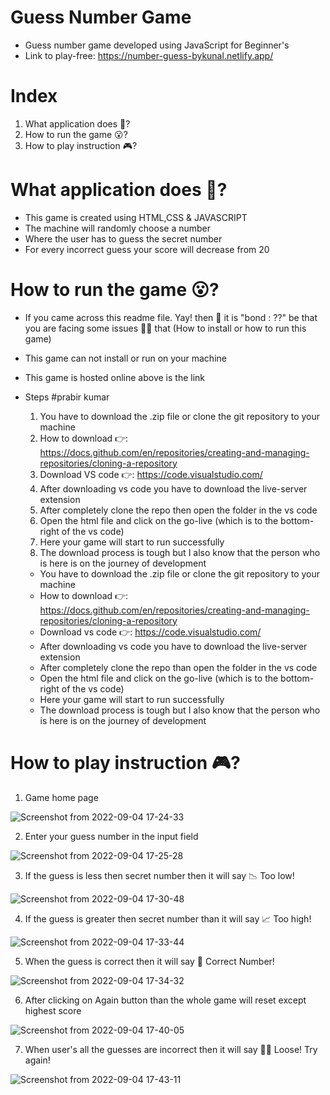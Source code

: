 # Guess Number Game
- Guess number game developed using JavaScript for Beginner's
- Link to play-free: https://number-guess-bykunal.netlify.app/

# Index

 1. What application does 🤔?
 2. How to run the game 😮?
 3. How to play instruction 🎮️?

 # What application does 🤔?

 - This game is created using HTML,CSS & JAVASCRIPT
 - The machine will randomly choose a number
 - Where the user has to guess the secret number 
 - For every incorrect guess your score will decrease from 20

 # How to run the game 😮?

 - If you came across this readme file. Yay! then 💯 it is "bond : ??" be that you are facing some issues 😮‍💨 that (How to install or how to run this game)
 - This game can not install or run on your machine
 - This game is hosted online above is the link 
 - Steps
    #prabir kumar
    1. You have to download the .zip file or clone the git repository to your machine
    2. How to download 👉️: https://docs.github.com/en/repositories/creating-and-managing-repositories/cloning-a-repository
    3. Download VS code 👉️: https://code.visualstudio.com/
    4. After downloading vs code you have to download the live-server extension
    5. After completely clone the repo then open the folder in the vs code
    6. Open the html file and click on the go-live (which is to the bottom-right of the vs code)
    7. Here your game will start to run successfully
    8. The download process is tough but I also know that the person who is here is on the journey of development
    
    - You have to download the .zip file or clone the git repository to your machine
    - How to download 👉️: https://docs.github.com/en/repositories/creating-and-managing-repositories/cloning-a-repository
    - Download vs code 👉️: https://code.visualstudio.com/
    - After downloading vs code you have to download the live-server extension
    - After completely clone the repo than open the folder in the vs code
    - Open the html file and click on the go-live (which is to the bottom-right of the vs code)
    - Here your game will start to run successfully
    - The download process is tough but I also know that the person who is here is on the journey of development


# How to play instruction 🎮️?

1. Game home page

![Screenshot from 2022-09-04 17-24-33](https://user-images.githubusercontent.com/86625941/188312986-3c634452-3b21-4b47-a29c-5af6648341b0.png)

2. Enter your guess number in the input field

![Screenshot from 2022-09-04 17-25-28](https://user-images.githubusercontent.com/86625941/188313095-1f19ee2d-bf19-4559-bc07-118e407daa8d.png)

3. If the guess is less then secret number then it will say 📉 Too low!

![Screenshot from 2022-09-04 17-30-48](https://user-images.githubusercontent.com/86625941/188313019-299ba9b2-ce27-4ab6-8887-823335dd1b6a.png)

4. If the guess is greater then secret number than it will say 📈 Too high!

![Screenshot from 2022-09-04 17-33-44](https://user-images.githubusercontent.com/86625941/188313032-274fdf91-2b9f-4f9c-81dd-0fafc0138500.png)

5. When the guess is correct then it will say 🎉 Correct Number! 

![Screenshot from 2022-09-04 17-34-32](https://user-images.githubusercontent.com/86625941/188313147-0fbc05e6-dfaa-40ee-ade9-4413f9f393ee.png)

6. After clicking on Again button than the whole game will reset except highest score

![Screenshot from 2022-09-04 17-40-05](https://user-images.githubusercontent.com/86625941/188313160-cbd4866a-3178-4096-baa1-4dff6cd102d7.png)

7. When user's all the guesses are incorrect then it will say 😮‍💨 Loose! Try again!

![Screenshot from 2022-09-04 17-43-11](https://user-images.githubusercontent.com/86625941/188313175-64f87901-7722-4b86-88bf-481be3b30a1b.png)









